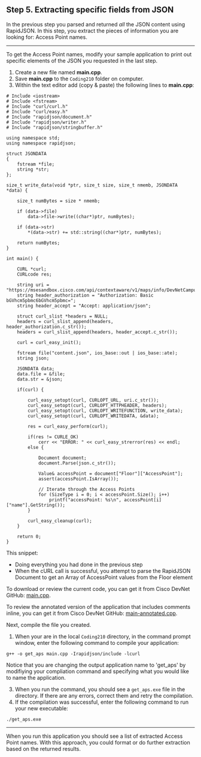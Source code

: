 ## Step 5. Extracting specific fields from JSON ##

In the previous step you parsed and returned _all_ the JSON content using RapidJSON. In this step, you extract the pieces of information you are looking for: Access Point names.

----------

To get the Access Point names, modify your sample application to print out specific elements of the JSON you requested in the last step.
1. Create a new file named **main.cpp**.
3. Save **main.cpp** to the `Coding210` folder on computer.
4. Within the text editor add (copy & paste) the following lines to **main.cpp**:

```
# Include <iostream>
# Include <fstream>
# Include "curl/curl.h"
# Include "curl/easy.h"
# Include "rapidjson/document.h"
# Include "rapidjson/writer.h"
# Include "rapidjson/stringbuffer.h"

using namespace std;
using namespace rapidjson;

struct JSONDATA
{
    fstream *file;
    string *str;
};

size_t write_data(void *ptr, size_t size, size_t nmemb, JSONDATA *data) {

	size_t numBytes = size * nmemb;

    if (data->file)
        data->file->write((char*)ptr, numBytes);

    if (data->str)
        *(data->str) += std::string((char*)ptr, numBytes);

    return numBytes;
}

int main() {

    CURL *curl;
    CURLcode res;

    string uri = "https://msesandbox.cisco.com/api/contextaware/v1/maps/info/DevNetCampus/DevNetBuilding/DevNetZone";
    string header_authorization = "Authorization: Basic bGVhcm5pbmc6bGVhcm5pbmc=";
    string header_accept = "Accept: application/json";

    struct curl_slist *headers = NULL;
    headers = curl_slist_append(headers, header_authorization.c_str());
    headers = curl_slist_append(headers, header_accept.c_str());

    curl = curl_easy_init();

	fstream file("content.json", ios_base::out | ios_base::ate);
    string json;

    JSONDATA data;
	data.file = &file;
    data.str = &json;

    if(curl) {

        curl_easy_setopt(curl, CURLOPT_URL, uri.c_str());
		curl_easy_setopt(curl, CURLOPT_HTTPHEADER, headers);
		curl_easy_setopt(curl, CURLOPT_WRITEFUNCTION, write_data);
		curl_easy_setopt(curl, CURLOPT_WRITEDATA, &data);

        res = curl_easy_perform(curl);

        if(res != CURLE_OK)
        	cerr << "ERROR: " << curl_easy_strerror(res) << endl;
        else {

        	Document document;
            document.Parse(json.c_str());

            Value& accessPoint = document["Floor"]["AccessPoint"];
            assert(accessPoint.IsArray());

            // Iterate through the Access Points
	        for (SizeType i = 0; i < accessPoint.Size(); i++)
    		    printf("accessPoint: %s\n", accessPoint[i]["name"].GetString());
        }

        curl_easy_cleanup(curl);
    }

    return 0;
}
```
This snippet:
-  Doing everything you had done in the previous step
-  When the cURL call is successful, you attempt to parse the RapidJSON Document to get an Array of AccessPoint values from the Floor element

To download or review the current code, you can get it from Cisco DevNet GitHub: <a href="https://github.com/CiscoDevNet/coding-skills-sample-code/blob/master/coding210-parsing-json-c++/main.cpp" target="_blank">main.cpp</a>.

To review the annotated version of the application that includes comments inline, you can get it from Cisco DevNet GitHub: <a href="https://github.com/CiscoDevNet/coding-skills-sample-code/blob/master/coding210-parsing-json-c++/main-annotated.cpp" target="_blank">main-annotated.cpp</a>.

Next, compile the file you created.
1. When your are in the local `Coding210` directory, in the command prompt window, enter the following command to compile your application:
```
g++ -o get_aps main.cpp -Irapidjson/include -lcurl
```
Notice that you are changing the output application name to 'get_aps' by modifiying your compliation command and specifying what you would like to name the application.<br/>

3. When you run the command, you should see a `get_aps.exe` file in the directory. If there are any errors, correct them and retry the compilation.
3. If the compilation was successful, enter the following command to run your new executable:
```
./get_aps.exe
```

----------

When you run this application you should see a list of extracted Access Point names. With this approach, you could format or do further extraction based on the returned results.
